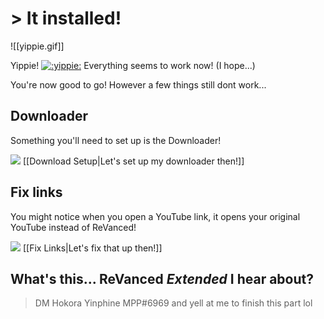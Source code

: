 # > It installed!
![[yippie.gif]]

Yippie! [![](https://cdn.discordapp.com/attachments/803186540359450664/1100686306989838416/ezgif.com-resize.gif ":yippie:")](https://cdn.discordapp.com/attachments/803186540359450664/1100686623638814771/Awesome.gif ":yippie:") Everything seems to work now! (I hope...)

You're now good to go! However a few things still dont work...

## Downloader
Something you'll need to set up is the Downloader!

![](https://cdn.discordapp.com/attachments/803186540359450664/1100960373282193449/image_2023-04-26_182246728_1.gif) [[Download Setup|Let's set up my downloader then!]]


## Fix links
You might notice when you open a YouTube link, it opens your original YouTube instead of ReVanced!

![](https://cdn.discordapp.com/attachments/803186540359450664/1100960373282193449/image_2023-04-26_182246728_1.gif) [[Fix Links|Let's fix that up then!]]


## What's this... ReVanced *Extended* I hear about?



> DM Hokora Yinphine MPP#6969 and yell at me to finish this part lol
